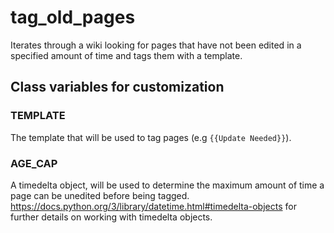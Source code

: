 # tag_old_pages
Iterates through a wiki looking for pages that have not been edited in a specified amount of time and tags them with a template.

## Class variables for customization
### TEMPLATE
The template that will be used to tag pages (e.g `{{Update Needed}}`).

### AGE_CAP
A timedelta object, will be used to determine the maximum amount of time a page can be unedited before being tagged.\
https://docs.python.org/3/library/datetime.html#timedelta-objects for further details on working with timedelta objects.
